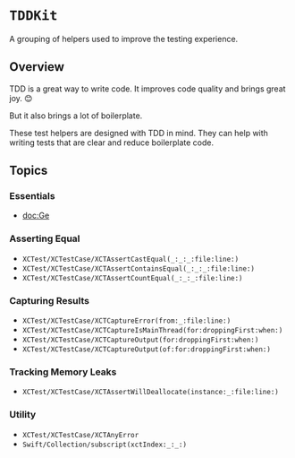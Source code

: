 # ``TDDKit``

A grouping of helpers used to improve the testing experience.


## Overview

TDD is a great way to write code. It improves code quality and brings great joy. 😊

But it also brings a lot of boilerplate. 

These test helpers are designed with TDD in mind. 
They can help with writing tests that are clear and reduce boilerplate code.


## Topics

### Essentials
- <doc:Ge>

### Asserting Equal

- ``XCTest/XCTestCase/XCTAssertCastEqual(_:_:_:file:line:)``
- ``XCTest/XCTestCase/XCTAssertContainsEqual(_:_:_:file:line:)``
- ``XCTest/XCTestCase/XCTAssertCountEqual(_:_:_:file:line:)``

### Capturing Results

- ``XCTest/XCTestCase/XCTCaptureError(from:_:file:line:)``
- ``XCTest/XCTestCase/XCTCaptureIsMainThread(for:droppingFirst:when:)``
- ``XCTest/XCTestCase/XCTCaptureOutput(for:droppingFirst:when:)``
- ``XCTest/XCTestCase/XCTCaptureOutput(of:for:droppingFirst:when:)``

### Tracking Memory Leaks

- ``XCTest/XCTestCase/XCTAssertWillDeallocate(instance:_:file:line:)``

### Utility

- ``XCTest/XCTestCase/XCTAnyError``
- ``Swift/Collection/subscript(xctIndex:_:_:)``
